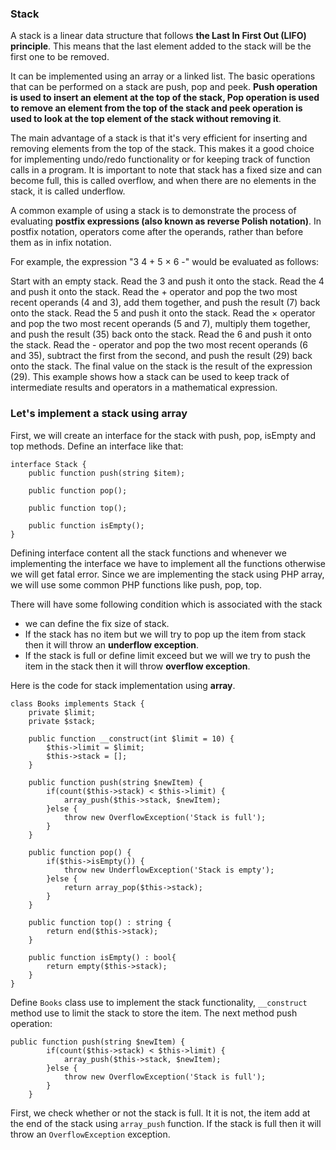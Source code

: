 ### Stack ###

A stack is a linear data structure that follows **the Last In First Out (LIFO) principle**. This means that the last element added to the stack will be the first one to be removed.

It can be implemented using an array or a linked list. The basic operations that can be performed on a stack are push, pop and peek. 
**Push operation is used to insert an element at the top of the stack, Pop operation is used to remove an element from the top of the stack and peek operation is used to look at the top element of the stack without removing it**.

The main advantage of a stack is that it's very efficient for inserting and removing elements from the top of the stack. This makes it a good choice for implementing undo/redo functionality or for keeping track of function calls in a program.
It is important to note that stack has a fixed size and can become full, this is called overflow, and when there are no elements in the stack, it is called underflow.

A common example of using a stack is to demonstrate the process of evaluating **postfix expressions (also known as reverse Polish notation)**. In postfix notation, operators come after the operands, rather than before them as in infix notation.

For example, the expression "3 4 + 5 × 6 -" would be evaluated as follows:

Start with an empty stack.
Read the 3 and push it onto the stack.
Read the 4 and push it onto the stack.
Read the + operator and pop the two most recent operands (4 and 3), add them together, and push the result (7) back onto the stack.
Read the 5 and push it onto the stack.
Read the × operator and pop the two most recent operands (5 and 7), multiply them together, and push the result (35) back onto the stack.
Read the 6 and push it onto the stack.
Read the - operator and pop the two most recent operands (6 and 35), subtract the first from the second, and push the result (29) back onto the stack.
The final value on the stack is the result of the expression (29).
This example shows how a stack can be used to keep track of intermediate results and operators in a mathematical expression.

### Let's implement a stack using array ###

First, we will create an interface for the stack with push, pop, isEmpty and top methods. Define an interface like that:
```
interface Stack {
    public function push(string $item);

    public function pop();

    public function top();

    public function isEmpty();
}
```
Defining interface content all the stack functions and whenever we implementing the interface we have to implement all the functions otherwise we will get fatal error.
Since we are implementing the stack using PHP array, we will use some common PHP functions like push, pop, top.

There will have some following condition which is associated with the stack
  * we can define the fix size of stack.
  * If the stack has no item but we will try to pop up the item from stack then it will throw an **underflow exception**.
  * If the stack is full or define limit exceed but we will we try to push the item in the stack then it will throw **overflow exception**.
  
Here is the code for stack implementation using **array**.
```
class Books implements Stack {
    private $limit;
    private $stack;

    public function __construct(int $limit = 10) {
        $this->limit = $limit;
        $this->stack = [];  
    }

    public function push(string $newItem) {
        if(count($this->stack) < $this->limit) {
            array_push($this->stack, $newItem);
        }else {
            throw new OverflowException('Stack is full');
        }
    }

    public function pop() {
        if($this->isEmpty()) {
            throw new UnderflowException('Stack is empty');
        }else {
            return array_pop($this->stack);
        }
    }

    public function top() : string {
        return end($this->stack);
    }

    public function isEmpty() : bool{
        return empty($this->stack);
    }
}
```
Define ```Books``` class use to implement the stack functionality, ```__construct``` method use to limit the stack to store the item. The next method push operation:
```
public function push(string $newItem) {
        if(count($this->stack) < $this->limit) {
            array_push($this->stack, $newItem);
        }else {
            throw new OverflowException('Stack is full');
        }
    }
```
First, we check whether or not the stack is full. It it is not, the item add at the end of the stack using ```array_push``` function. If the stack is full then it will 
throw an ```OverflowException``` exception.

